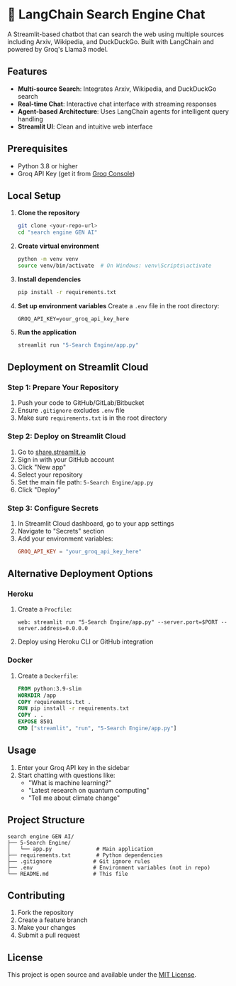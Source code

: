 # 🔎 LangChain Search Engine Chat

A Streamlit-based chatbot that can search the web using multiple sources including Arxiv, Wikipedia, and DuckDuckGo. Built with LangChain and powered by Groq's Llama3 model.

## Features

- **Multi-source Search**: Integrates Arxiv, Wikipedia, and DuckDuckGo search
- **Real-time Chat**: Interactive chat interface with streaming responses
- **Agent-based Architecture**: Uses LangChain agents for intelligent query handling
- **Streamlit UI**: Clean and intuitive web interface

## Prerequisites

- Python 3.8 or higher
- Groq API Key (get it from [Groq Console](https://console.groq.com/))

## Local Setup

1. **Clone the repository**
   ```bash
   git clone <your-repo-url>
   cd "search engine GEN AI"
   ```

2. **Create virtual environment**
   ```bash
   python -m venv venv
   source venv/bin/activate  # On Windows: venv\Scripts\activate
   ```

3. **Install dependencies**
   ```bash
   pip install -r requirements.txt
   ```

4. **Set up environment variables**
   Create a `.env` file in the root directory:
   ```
   GROQ_API_KEY=your_groq_api_key_here
   ```

5. **Run the application**
   ```bash
   streamlit run "5-Search Engine/app.py"
   ```

## Deployment on Streamlit Cloud

### Step 1: Prepare Your Repository
1. Push your code to GitHub/GitLab/Bitbucket
2. Ensure `.gitignore` excludes `.env` file
3. Make sure `requirements.txt` is in the root directory

### Step 2: Deploy on Streamlit Cloud
1. Go to [share.streamlit.io](https://share.streamlit.io)
2. Sign in with your GitHub account
3. Click "New app"
4. Select your repository
5. Set the main file path: `5-Search Engine/app.py`
6. Click "Deploy"

### Step 3: Configure Secrets
1. In Streamlit Cloud dashboard, go to your app settings
2. Navigate to "Secrets" section
3. Add your environment variables:
   ```toml
   GROQ_API_KEY = "your_groq_api_key_here"
   ```

## Alternative Deployment Options

### Heroku
1. Create a `Procfile`:
   ```
   web: streamlit run "5-Search Engine/app.py" --server.port=$PORT --server.address=0.0.0.0
   ```
2. Deploy using Heroku CLI or GitHub integration

### Docker
1. Create a `Dockerfile`:
   ```dockerfile
   FROM python:3.9-slim
   WORKDIR /app
   COPY requirements.txt .
   RUN pip install -r requirements.txt
   COPY . .
   EXPOSE 8501
   CMD ["streamlit", "run", "5-Search Engine/app.py"]
   ```

## Usage

1. Enter your Groq API key in the sidebar
2. Start chatting with questions like:
   - "What is machine learning?"
   - "Latest research on quantum computing"
   - "Tell me about climate change"

## Project Structure

```
search engine GEN AI/
├── 5-Search Engine/
│   └── app.py              # Main application
├── requirements.txt        # Python dependencies
├── .gitignore             # Git ignore rules
├── .env                   # Environment variables (not in repo)
└── README.md              # This file
```

## Contributing

1. Fork the repository
2. Create a feature branch
3. Make your changes
4. Submit a pull request

## License

This project is open source and available under the [MIT License](LICENSE).
